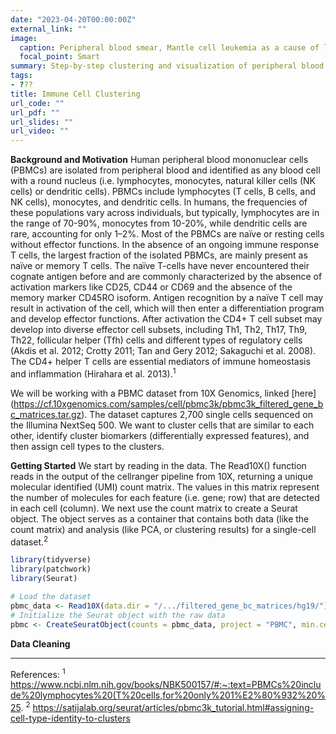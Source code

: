 ```yaml
---
date: "2023-04-20T00:00:00Z"
external_link: ""
image:
  caption: Peripheral blood smear, Mantle cell leukemia as a cause of leukostasis (Smith et. al)
  focal_point: Smart
summary: Step-by-step clustering and visualization of peripheral blood mononuclear cells (PBMC).
tags:
- ???
title: Immune Cell Clustering
url_code: ""
url_pdf: ""
url_slides: ""
url_video: ""
---
```

**Background and Motivation**
Human peripheral blood mononuclear cells (PBMCs) are isolated from peripheral blood and identified as any blood cell with a round nucleus (i.e. lymphocytes, monocytes, natural killer cells (NK cells) or dendritic cells). PBMCs include lymphocytes (T cells, B cells, and NK cells), monocytes, and dendritic cells. In humans, the frequencies of these populations vary across individuals, but typically, lymphocytes are in the range of 70-90%, monocytes from 10-20%, while dendritic cells are rare, accounting for only 1–2%. Most of the PBMCs are naïve or resting cells without effector functions. In the absence of an ongoing immune response T cells, the largest fraction of the isolated PBMCs, are mainly present as naïve or memory T cells. The naïve T-cells have never encountered their cognate antigen before and are commonly characterized by the absence of activation markers like CD25, CD44 or CD69 and the absence of the memory marker CD45RO isoform. Antigen recognition by a naïve T cell may result in activation of the cell, which will then enter a differentiation program and develop effector functions. After activation the CD4+ T cell subset may develop into diverse effector cell subsets, including Th1, Th2, Th17, Th9, Th22, follicular helper (Tfh) cells and different types of regulatory cells (Akdis et al. 2012; Crotty 2011; Tan and Gery 2012; Sakaguchi et al. 2008). The CD4+ helper T cells are essential mediators of immune homeostasis and inflammation (Hirahara et al. 2013).<sup>1</sup>

We will be working with a PBMC dataset from 10X Genomics, linked [here] (https://cf.10xgenomics.com/samples/cell/pbmc3k/pbmc3k_filtered_gene_bc_matrices.tar.gz). The dataset captures 2,700 single cells sequenced on the Illumina NextSeq 500. We want to cluster cells that are similar to each other, identify cluster biomarkers (differentially expressed features), and then assign cell types to the clusters.

**Getting Started**
We start by reading in the data. The Read10X() function reads in the output of the cellranger pipeline from 10X, returning a unique molecular identified (UMI) count matrix. The values in this matrix represent the number of molecules for each feature (i.e. gene; row) that are detected in each cell (column). We next use the count matrix to create a Seurat object. The object serves as a container that contains both data (like the count matrix) and analysis (like PCA, or clustering results) for a single-cell dataset.<sup>2</sup>

```R
library(tidyverse)
library(patchwork)
library(Seurat)

# Load the dataset
pbmc_data <- Read10X(data.dir = "/.../filtered_gene_bc_matrices/hg19/")
# Initialize the Seurat object with the raw data
pbmc <- CreateSeuratObject(counts = pbmc_data, project = "PBMC", min.cells = 1, min.features = 100)
```

**Data Cleaning**









_____
References:
<sup>1</sup> https://www.ncbi.nlm.nih.gov/books/NBK500157/#:~:text=PBMCs%20include%20lymphocytes%20(T%20cells,for%20only%201%E2%80%932%20%25.
<sup>2</sup> https://satijalab.org/seurat/articles/pbmc3k_tutorial.html#assigning-cell-type-identity-to-clusters

